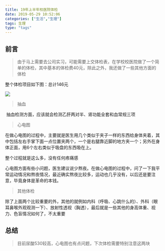 ```yaml
---
title: 19年上半年校医院体检
date: 2019-05-29 10:52:06
categories: ["生活","生理"]
tags: 生理
type: "tags"
---
```


## 前言

> 由于马上需要去公司实习，可能需要上交体检表，在学校校医院做了一个简单的体检，其中基本的体检费40元，除此之外，我还做了一些其他方面的体检

整个体检项目如下图：总计146元

![](19年上半年校医院体检\tijian.jpg)

>  抽血

​	抽血检测方面，应该就会检测乙肝两对半、肾功能全套和血常规三项

> 心电图

在做心电图的过程中，主要就是医生用几个类似于夹子一样的东西给身体夹着，其中包括左右手掌下面一点位置夹两个，一个是右腿靠近脚的地方夹一个；另外在身体正面，用6个左右类似于吸盘的东西吸在上。

整个过程就是这么多，没有任何疼痛感

心电图方面有些小问题，医生建议说少熬夜。在做心电图的过程中，问了一下我平常运动情况和熬夜情况，最近确实熬夜比较多，运动也几乎没有，以后还是要注意，毕竟身体是革命的本钱。

> 其他体检

除了上面两个比较重要的外，其他的就例如内科（呼吸、心跳什么的）、外科（眼耳鼻喉外观观测一下）、放射性透视（胸透），最后就是一些其他的身高体重、视力、色盲情况如何了，不太重要

## 总结

> 目前尿酸530较高，心电图也有点问题，下次体检需要特别注意这两块